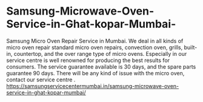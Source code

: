 # Samsung-Microwave-Oven-Service-in-Ghat-kopar-Mumbai-
Samsung  Micro Oven Repair Service in Mumbai. We deal in all kinds of micro oven repair standard micro oven repairs, convection oven, grills, built-in, countertop, and the over range type of micro ovens. Especially in our service centre  is well renowned for producing the best results for consumers. The service guarantee available is 30 days, and the spare parts guarantee 90 days. There will be any kind of issue with the micro oven, contact our service centre . https://samsungservicecentermumbai.in/samsung-microwave-oven-service-in-ghat-kopar-mumbai/
